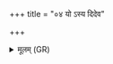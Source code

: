+++
title = "०४ यो ऽस्य दिदेव"

+++
<details><summary>मूलम् (GR)</summary>

यो ऽस्य दिदेव यतमो जघास  
यथा सो अस्य परिधिष् पताति ।  
तथा त्वम् अग्ने कृणु जातवेदो  
विश्वेभिर् देवैः सह संविदानः ॥
</details>
